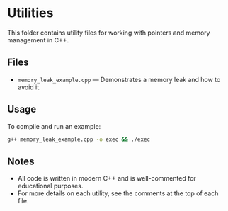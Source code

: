 # Utilities

This folder contains utility files for working with pointers and memory management in C++.

## Files

- `memory_leak_example.cpp` — Demonstrates a memory leak and how to avoid it.

## Usage

To compile and run an example:

```bash
g++ memory_leak_example.cpp -o exec && ./exec
```

## Notes

- All code is written in modern C++ and is well-commented for educational purposes.
- For more details on each utility, see the comments at the top of each file.
